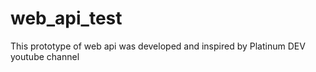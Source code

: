 # web_api_test
This prototype of web api was developed and inspired by Platinum DEV youtube channel
